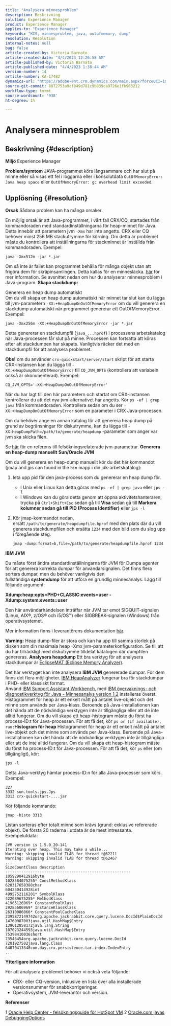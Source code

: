 ```yaml
---
title: "Analysera minnesproblem"
description: Beskrivning
solution: Experience Manager
product: Experience Manager
applies-to: "Experience Manager"
keywords: "KCS, minnesproblem, java, outofmemory, dump"
resolution: Resolution
internal-notes: null
bug: false
article-created-by: Victoria Barnato
article-created-date: "4/4/2023 12:26:58 AM"
article-published-by: Victoria Barnato
article-published-date: "4/4/2023 1:38:44 AM"
version-number: 14
article-number: KA-17482
dynamics-url: "https://adobe-ent.crm.dynamics.com/main.aspx?forceUCI=1&pagetype=entityrecord&etn=knowledgearticle&id=d0b79167-7fd2-ed11-a7c7-6045bd006d92"
source-git-commit: 8872753a9cf849d781c9b039ca9726e1fb903212
workflow-type: tm+mt
source-wordcount: '938'
ht-degree: 1%

---
```


# Analysera minnesproblem

## Beskrivning {#description}

<b>Miljö</b>
Experience Manager


<b>Problem/symtom</b>
JAVA-programmet körs långsammare och har slut på minne eller så visas ett fel i loggarna eller i konsolutdata `OutOfMemoryError: Java heap space` eller `OutOfMemoryError: gc overhead limit exceeded`.


## Upplösning {#resolution}

<b>Orsak</b>
Sådana problem kan ha många orsaker.

En möjlig orsak är att Java-programmet, i vårt fall CRX/CQ, startades från kommandoraden med standardinställningarna för heap-minnet för Java. Detta innebär att parametern jvm `-Xmx` har inte angetts. CRX eller CQ behöver minst 256 MB stackutrymme för körning. Om detta är problemet måste du kontrollera att inställningarna för stackminnet är inställda från kommandoraden. Exempel:


```
java -Xmx512m -jar *.jar
```


Om så inte är fallet kan programmet behålla för många objekt utan att frigöra dem för skräpinsamlingen. Detta kallas för en minnesläcka. [här](https://docs.oracle.com/javase/7/docs/webnotes/tsg/TSG-VM/html/memleaks.html) för mer information. Se avsnittet nedan om hur du analyserar minnesproblem i Java-program.
<b>Skapa stackdump:</b>

Generera en heap dump automatiskt<br>
Om du vill skapa en heap dump automatiskt när minnet tar slut kan du lägga till jvm-parametern `-XX:+HeapDumpOnOutOfMemoryError` om du vill generera en stackdump automatiskt när programmet genererar ett OutOfMemoryError. Exempel:


```
java -Xmx256m -XX:+HeapDumpOnOutOfMemoryError -jar *.jar
```


Detta genererar en stackdumpfil (`java_...hprof`) i processens arbetskatalog när Java-processen får slut på minne. Processen kan fortsätta att köras efter att stackdumpen har skapats. Vanligtvis räcker det med en stackdumpfil för att analysera problemet.

<b>Obs!</b> om du använder `crx-quickstart/server/start` skript för att starta CRX-instansen kan du lägga till `-XX:+HeapDumpOnOutOfMemoryError` till `CQ_JVM_OPTS` (kontrollera att variabeln också är okommenterad). Exempel:


```
CQ_JVM_OPTS='-XX:+HeapDumpOnOutOfMemoryError'
```


När du har lagt till den här parametern och startat om CRX-instansen kontrollerar du att det nya jvm-alternativet har angetts. Kör `ps -ef | grep java` från kommandoraden. Kontrollera sedan om du ser `-XX:+HeapDumpOnOutOfMemoryError` som en parameter i CRX Java-processen.

Om du behöver ange en annan katalog för att generera heap dump på grund av begränsningar för diskutrymme, kan du lägga till `-XX:HeapDumpPath=/path/to/generate/heapdump` -parameter som anger var jvm ska skicka filen.

Se [här](https://www.oracle.com/java/technologies/javase/vmoptions-jsp.html#DebuggingOptions) för en referens till felsökningsrelaterade jvm-parametrar.
<b>Generera en heap-dump manuellt</b>
<b>Sun/Oracle JVM</b>

Om du vill generera en heap-dump manuellt kör du det här kommandot (jmap and jps can found in the `bin` mapp i din jdk-arbetskatalog):

1. leta upp pid för den java-process som du genererar en heap dump för.
   - I Unix eller Linux kan detta göras med `ps -ef | grep java` eller `jps -l`
   - I Windows kan du göra detta genom att öppna aktivitetshanteraren, trycka på `Ctrl+Shift+Esc` sedan gå till <b>Visa</b> sedan gå till <b>Markera kolumner </b><b>sedan gå till</b> <b>PID (Process Identifier)</b> eller `jps -l`
2. Kör jmap-kommandot nedan, ersätt `/path/to/generate/heapdumpfile.hprof` med den plats där du vill generera stackdumpfilen och ersätta `1234` med den bild som du slog upp i föregående steg.

   ```
   jmap -dump:format=b,file=/path/to/generate/heapdumpfile.hprof 1234
   ```


<b>IBM JVM</b>

Du måste först ändra standardinställningarna för JVM för Dumpa agenter för att generera korrekta dumpar för användarsignalen. Det finns flera sorters dumpar, men du behöver vanligtvis den fullständiga <b>systemdump</b> för att utföra en grundlig minnesanalys. Lägg till följande argument:

<b>Xdump:heap:opts=PHD+CLASSIC:events=user -Xdump:system:events=user</b>

Den här användarhändelsen inträffar när JVM tar emot SIGQUIT-signalen (Linux, AIX®, z/OS® och i5/OS™) eller SIGBREAK-signalen (Windows) från operativsystemet.

Mer information finns i leverantörens dokumentation [här](https://www.ibm.com/support/pages/node/159631).

<b>Varning:</b> Heap dump-filer är stora och kan ha upp till samma storlek på disken som din maximala heap -Xmx jvm-parameterkonfiguration. Se till att du har tillräckligt med diskutrymme tilldelat katalogen där dumpfilen genereras.
<b>Analysera heapdump</b>
Ett bra verktyg för att analysera stackdumpar är [EclipseMAT (Eclipse Memory Analyzer)](https://www.eclipse.org/mat/).

Det här verktyget kan inte analysera <b>IBM JVM</b> genererade dumpar. För dem finns det flera möjligheter. [IBM HeapAnalyzer](https://www.ibm.com/support/pages/ibm-heapanalyzer) fungerar bra för stackdumpar i PHD- eller klassiskt format.
<br>Använd [IBM Support Assistant Workbench](https://www.ibm.com/support/pages/node/718131), med [IBM övervaknings- och diagnostikverktyg för Java - Minnesanalys version 1.2](https://www.ibm.com/docs/en/sdk-java-technology/8?topic=SSYKE2_8.0.0/com.ibm.java.80.doc/diag/tools/tool_memoryanalyzer.htm) installeras överst. Histogrammet för heap är ett enkelt mått på antalet live-objekt och det minne som används per Java-klass. Beroende på Java-installationen kan det hända att de nödvändiga verktygen inte är tillgängliga eller att de inte alltid fungerar. Om du vill skapa ett heap-histogram måste du först ha process-ID:t för Java-processen. För att få det, kör `ps or (if available), run:`<b>Histogram för heap</b>
Histogrammet för heap är ett enkelt mått på antalet live-objekt och det minne som används per Java-klass. Beroende på Java-installationen kan det hända att de nödvändiga verktygen inte är tillgängliga eller att de inte alltid fungerar. Om du vill skapa ett heap-histogram måste du först ha process-ID:t för Java-processen. För att få det, kör `ps` eller (om tillgängligt), kör:


```
jps -l
```


Detta Java-verktyg hämtar process-ID:n för alla Java-processer som körs. Exempel:


```
327 
3332 sun.tools.jps.Jps
3313 crx-quickstart-....jar
```


Kör följande kommando:


```
jmap -histo 3313
```


Listan sorteras efter totalt minne som krävs (grund: exklusive refererade objekt). De första 20 raderna i utdata är de mest intressanta. Exempelutdata:


```
JVM version is 1.5.0_20-141
Iterating over heap. This may take a while...
Warning: skipping invalid TLAB for thread t@62211
Warning: skipping invalid TLAB for thread t@62467
...
SizeCountClass description
-------------------------------------------------------
1059290412916byte
1028584075255* ConstMethodKlass
628317658388char
604230414928int
4995752116201* SymbolKlass
422089675255* MethodKlass
41965126969* ConstantPoolKlass
29285606969* InstanceKlassKlass
26310086066* ConstantPoolCacheKlass
2395872149742org.apache.jackrabbit.core.query.lucene.DocId$PlainDocId
14760087003java.util.HashMap$Entry
139612858172java.lang.String
107023244593java.util.HashMap$Entry
75398410036short
73546454org.apache.jackrabbit.core.query.lucene.DocId
7201927502java.lang.Class
64070413348com.day.crx.persistence.tar.index.IndexEntry
...
```


<b>Ytterligare information</b>

För att analysera problemet behöver vi också veta följande:

- CRX- eller CQ-version, inklusive en lista över alla installerade versionsnummer för snabbkorrigeringar.
- Operativsystem, JVM-leverantör och version.


<b>Referenser</b>

1 [Oracle Help Center - felsökningsguide för HotSpot VM](https://docs.oracle.com/javase/7/docs/webnotes/tsg/TSG-VM/html/memleaks.html)
2 [Oracle.com javas DebuggingOptions](https://www.oracle.com/java/technologies/javase/vmoptions-jsp.html#DebuggingOptions)
